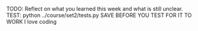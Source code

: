 TODO: Reflect on what you learned this week and what is still unclear.
TEST: python ../course/set2/tests.py
SAVE BEFORE YOU TEST FOR IT TO WORK
I love coding
